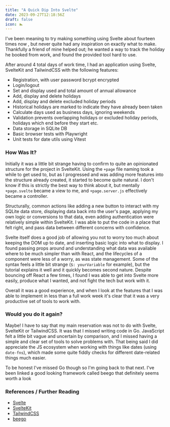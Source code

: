 ```yaml
---
title: "A Quick Dip Into Svelte"
date: 2023-09-27T12:18:56Z
draft: false
icon: 🏊
---
```


I've been meaning to try making something using Svelte about fourteen times now <!--more-->, but never quite had any inspiration on exactly what to make. Thankfully
a friend of mine helped out; he wanted a way to track the holiday he booked from work, and found the provided tool hard to use.

After around 4 total days of work time, I had an application using Svelte, SvelteKit and TailwindCSS with the following features:

* Registration, with user password bcrypt encrypted
* Login/logout
* Set and display used and total amount of annual allowance
* Add, display and delete holidays
* Add, display and delete excluded holiday periods
* Historical holidays are marked to indicate they have already been taken
* Calculate days used as business days, ignoring weekends
* Validation prevents overlapping holidays or excluded holiday periods, holidays which end before they start etc.
* Data storage in SQLite DB
* Basic browser tests with Playwright
* Unit tests for date utils using Vitest

### How Was It?

Initially it was a little bit strange having to confirm to quite an opinionated structure for the project in SvelteKit. Using the `+page` file naming took a while to get used to, but as I progressed and was adding more features
into the structure already created, it started to become quite natural. I don't know if this is strictly the best way to think about it, but mentally `+page.svelte` became a view to me, and `+page.server.js` effectively became a controller.

Structurally, common actions like adding a new button to interact with my SQLite data store, displaying data back into the user's page, applying my own logic or conversions to that data, even adding authentication were relatively simple within SvelteKit. I was able to put the code
in a place that felt right, and pass data between different concerns with confidence. 

Svelte itself does a good job of allowing you not to worry too much about keeping the DOM up to date, and inserting basic logic into what to display. I found passing props around and understanding what data was available where to be much simpler than with React, and the lifecycles of a component were less of a worry, as was state management. Some of the syntax feels a little bit strange (`$: yourVariable` for example), but the tutorial explains it well and it quickly becomes second nature. Despite bouncing off React a few times, I found
I was able to get into Svelte more easily, produce what I wanted, and not fight the tech but work with it.

Overall it was a good experience, and when I look at the features that I was able to implement in less than a full work week it's clear that it was a very productive set of tools to work with.

### Would you do it again?

Maybe! I have to say that my main reservation was not to do with Svelte, SvelteKit or TailwindCSS. It was that I missed writing code in Go. JavaScript felt a little bit vague and uncertain by comparison, and I missed having a simple and clear
set of tools to solve problems with. That being said I did appreciate the JS ecosystem when working with things like dates (using `date-fns`), which made some quite fiddly checks for different date-related things much easier.

To be honest I've missed Go though so I'm going back to that next. I've been linked a good looking framework called beego that definitely seems worth a look


### References / Further Reading

- [Svelte](https://svelte.dev/)
- [SvelteKit](https://kit.svelte.dev/)
- [TailwindCSS](https://tailwindcss.com/)
- [beego](https://github.com/beego/beego)